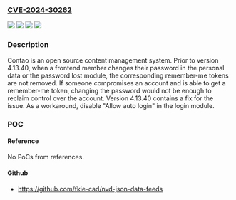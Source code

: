 ### [CVE-2024-30262](https://cve.mitre.org/cgi-bin/cvename.cgi?name=CVE-2024-30262)
![](https://img.shields.io/static/v1?label=Product&message=contao&color=blue)
![](https://img.shields.io/static/v1?label=Version&message=%3C%204.13.40%20&color=brightgreen)
![](https://img.shields.io/static/v1?label=Vulnerability&message=CWE-384%3A%20Session%20Fixation&color=brightgreen)
![](https://img.shields.io/static/v1?label=Vulnerability&message=CWE-613%3A%20Insufficient%20Session%20Expiration&color=brightgreen)

### Description

Contao is an open source content management system. Prior to version 4.13.40, when a frontend member changes their password in the personal data or the password lost module, the corresponding remember-me tokens are not removed. If someone compromises an account and is able to get a remember-me token, changing the password would not be enough to reclaim control over the account. Version 4.13.40 contains a fix for the issue. As a workaround, disable "Allow auto login" in the login module.

### POC

#### Reference
No PoCs from references.

#### Github
- https://github.com/fkie-cad/nvd-json-data-feeds

